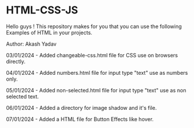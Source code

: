 # HTML-CSS-JS

Hello guys !
This repository makes for you that you can use the following Examples of HTML in your projects.

Author: Akash Yadav

<!-- Code file description here ! -->
03/01/2024 - Added changeable-css.html file for CSS use on browsers directly.

04/01/2024 - Added numbers.html file for input type "text" use as numbers only.

05/01/2024 - Added non-selected.html file for input type "text" use as non selected text.

06/01/2024 - Added a directory for image shadow and it's file.

07/01/2024 - Added a HTML file for Button Effects like hover.